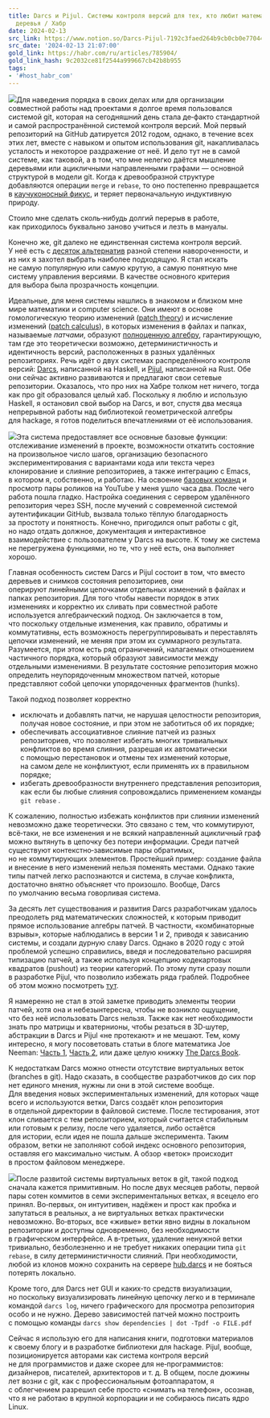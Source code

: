 ```yaml
---
title: Darcs и Pijul. Системы контроля версий для тех, кто любит математику и не любит
  деревья / Хабр
date: 2024-02-13
src_link: https://www.notion.so/Darcs-Pijul-7192c3faed264b9cb0cb0e770446d7df
src_date: '2024-02-13 21:07:00'
gold_link: https://habr.com/ru/articles/785904/
gold_link_hash: 9c2032ce81f2544a999667cb42b8b955
tags:
- '#host_habr_com'
---
```


![](https://habrastorage.org/getpro/habr/upload_files/8cb/3ee/188/8cb3ee188563b6ab3bbeddf6ef8f7343.png)Для наведения порядка в своих делах или для организации совместной работы над проектами я долгое время пользовался системой git, которая на сегодняшний день стала де‑факто стандартной и самой распространённой системой контроля версий. Мой первый репозиторий на GitHub датируется 2012 годом, однако, в течение всех этих лет, вместе с навыком и опытом использования git, накапливалась усталость и некоторое раздражение от неё. И дело тут не в самой системе, как таковой, а в том, что мне нелегко даётся мышление деревьями или ацикличными направленными графами — основной структурой в модели git. Когда к древообразной структуре добавляются операции `merge` и `rebase`, то оно постепенно превращается в [каучуконосный фикус](https://pibig.info/uploads/posts/2022-12/1670420927_9-pibig-info-p-fikus-v-prirode-instagram-9.jpg), и теряет первоначальную индуктивную природу.

Стоило мне сделать сколь‑нибудь долгий перерыв в работе, как приходилось буквально заново учиться и лезть в мануалы.

Конечно же, git далеко не единственная система контроля версий. У неё есть с [десяток альтернатив](https://en.wikipedia.org/wiki/Comparison_of_version-control_software#History_and_adoption) разной степени навороченности, и из них я захотел выбрать наиболее подходящую. Я стал искать не самую популярную или самую крутую, а самую понятную мне систему управления версиями. В качестве основного критерия для выбора была прозрачность концепции.

Идеальные, для меня системы нашлись в знакомом и близком мне мире математики и computer science. Они имеют в основе гомологическую теорию изменений ([patch theory](https://www.cs.cmu.edu/~rwh/papers/htpt/jfp.pdf)) и исчисление изменений ([patch calculus](http://home.solcon.nl/mklooster/darcs/patch-calculus.html)), в которых изменения в файлах и папках, называемые *патчами*, образуют [полноценную алгебру](http://urchin.earth.li/~ian/theory.pdf), гарантирующую, там где это теоретически возможно, детерминистичность и идентичность версий, расположенных в разных удалённых репозиториях. Речь идёт о двух системах распределённого контроля версий: [Darcs](https://ru.m.wikipedia.org/wiki/Darcs), написанной на Haskell, и [Pijul](https://pijul.org/manual/introduction.html), написанной на Rust. Обе они сейчас активно развиваются и предлагают свои сетевые репозитории. Оказалось, что про них на Хабре толком нет ничего, тогда как про git образовался целый хаб. Поскольку я люблю и использую Haskell, я остановил свой выбор на Darcs, и вот, спустя два месяца непрерывной работы над библиотекой геометрической алгебры для hackage, я готов поделиться впечатлениями от её использования. 

![](https://habrastorage.org/getpro/habr/upload_files/6a9/d1d/5ac/6a9d1d5ac3a7f29f69c4322e95d30d53.png)Эта система предоставляет все основные базовые функции: отслеживание изменений в проекте, возможности откатить состояние на произвольное число шагов, организацию безопасного экспериментирования с вариантами кода или текста через клонирование и слияние репозиториев, а также интеграцию с Emacs, в котором я, собственно, и работаю. На освоение [базовых команд](https://darcs.net/Using/Commands) и просмотр пары роликов на YouTube у меня ушло часа два. После чего работа пошла гладко. Настройка соединения с сервером удалённого репозитория через SSH, после мучений с современной системой аутентификации GitHub, вызвала только тёплую благодарность за простоту и понятность. Конечно, пригодился опыт работы с git, но надо отдать должное, документация и интерактивное взаимодействие с пользователем у Darcs на высоте. К тому же система не перегружена функциями, но те, что у неё есть, она выполняет хорошо.

Главная особенность систем Darcs и Pijul состоит в том, что вместо деревьев и снимков состояния репозиториев, они оперируют линейными цепочками отдельных изменений в файлах и папках репозитория. Для того чтобы навести порядок в этих изменениях и корректно их сливать при совместной работе используется алгебраический подход. Он заключается в том, что поскольку отдельные изменения, как правило, обратимы и коммутативны, есть возможность перегруппировывать и переставлять цепочки изменений, не меняя при этом их суммарного результата. Разумеется, при этом есть ряд ограничений, налагаемых отношением частичного порядка, который образуют зависимости между отдельными изменениями. В результате состояние репозитория можно определить неупорядоченным множеством патчей, которые представляют собой цепочки упорядоченных фрагментов (hunks). 

Такой подход позволяет корректно 

* исключать и добавлять патчи, не нарушая целостности репозитория, получая новое состояние, и при этом не заботиться об их порядке;
* обеспечивать ассоциативное слияние патчей из разных репозиториев, что позволяет избегать многих тривиальных конфликтов во время слияния, разрешая их автоматически с помощью перестановок и отмены тех изменений которые, на самом деле не конфликтуют, если применять их в правильном порядке;
* избегать древообразности внутреннего представления репозитория, как если бы любые слияния сопровождались применением команды `git rebase` .

К сожалению, полностью избежать конфликтов при слиянии изменений невозможно даже теоретически. Это связано с тем, что коммутируют, всё‑таки, не все изменения и не всякий направленный ацикличный граф можно вытянуть в цепочку без потери информации. Среди патчей существуют контекстно‑зависимые пары обратимых, но не коммутирующих элементов. Простейший пример: создание файла и внесение в него изменений нельзя поменять местами. Однако такие типы патчей легко распознаются и система, в случае конфликта, достаточно внятно объясняет что произошло. Вообще, Darcs по умолчанию весьма говорливая система.

За десять лет существования и развития Darcs разработчикам удалось преодолеть ряд математических сложностей, к которым приводит прямое использование алгебры патчей. В частности, «комбинаторные взрывы», которые наблюдались в версии 1 и 2, приводя к зависанию системы, и создали дурную славу Darcs. Однако в 2020 году с этой проблемой успешно справились, введя и последовательно расширяя типизацию патчей, а также используя концепцию кодекартовых квадратов (pushout) из теории категорий. По этому пути сразу пошли в разработке Pijul, что позволило избежать ряда граблей. Подробнее об этом можно посмотреть [тут](https://youtu.be/7MpdZkGj5AI). 

Я намеренно не стал в этой заметке приводить элементы теории патчей, хотя она и небезынтересна, чтобы не возникло ощущение, что без неё использовать Darcs нельзя. Также как нет необходимости знать про матрицы и кватернионы, чтобы резаться в 3D‑шутер, абстракции в Darcs и Pijul «не протекают» и не мешают. Тем, кому интересно, я могу посоветовать статьи в блоге математика Joe Neeman: [Часть 1](https://jneem.github.io/merging/), [Часть 2](https://jneem.github.io/pijul/), или даже целую книжку [The Darcs Book](https://darcsbook.acmelabs.space/).

К недостаткам Darcs можно отнести отсутствие виртуальных веток (branches в git). Надо сказать, в сообществе разработчиков до сих пор нет единого мнения, нужны ли они в этой системе вообще. Для введения новых экспериментальных изменений, для которых чаще всего и используются ветки, Darcs создаёт клон репозитория в отдельной директории в файловой системе. После тестирования, этот клон сливается с тем репозиторием, который считается стабильным или готовым к релизу, после чего удаляется, либо остаётся для истории, если идея не пошла дальше эксперимента. Таким образом, ветки не заполняют собой индекс основного репозитория, оставляя его максимально чистым. А обзор «веток» происходит в простом файловом менеджере.

![](https://habrastorage.org/getpro/habr/upload_files/dca/297/38b/dca29738b065102eda82000416647843.png)После развитой системы виртуальных веток в git, такой подход сначала кажется примитивным. Но после двух месяцев работы, первой пары сотен коммитов в семи экспериментальных ветках, я всецело его принял. Во‑первых, он интуитивен, надёжен и прост как пробка и запутаться в реальных, а не виртуальных ветках практически невозможно. Во‑вторых, все «живые» ветки явно видны в локальном репозитории и доступны одновременно, без необходимости в графическом интерфейсе. А в‑третьих, удаление ненужной ветки тривиально, безболезненно и не требует никаких операции типа `git rebase`, в силу детерминистичности слияний. При необходимости, любой из клонов можно сохранить на сервере [hub.darcs](https://hub.darcs.net/) и не бояться потерять локально.

Кроме того, для Darcs нет GUI и каких‑то средств визуализации, но поскольку визуализировать линейную цепочку легко и в терминале командой `darcs log`, ничего графического для просмотра репозитория особо и не нужно. Дерево зависимостей патчей можно построить с помощью команды `darcs show dependencies | dot -Tpdf -o FILE.pdf`

Сейчас я использую его для написания книги, подготовки материалов к своему блогу и в разработке библиотеки для hackage. Pijul, вообще, позиционируется авторами как система контроля версий не для программистов и даже скорее для не‑программистов: дизайнеров, писателей, архитекторов и т. д. В общем, после дюжины лет возни с git, как с профессиональным фотоаппаратом, я с облегчением разрешил себе просто «снимать на телефон», осознав, что я не работаю в крупной корпорации и не собираюсь писать ядро Linux.